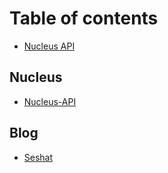 # Table of contents

* [Nucleus API](README.md)

## Nucleus

* [Nucleus-API](nucleus/nucleus-api.md)

## Blog

* [Seshat](blog/seshat.md)

